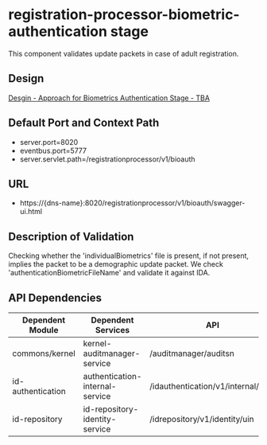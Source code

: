 # registration-processor-biometric-authentication stage

This component validates update packets in case of adult registration.

## Design

[Desgin - Approach for Biometrics Authentication Stage - TBA](https://github.com/mosip/registration/tree/master/design/registration-processor)


## Default Port and Context Path
  
  * server.port=8020
  * eventbus.port=5777
  * server.servlet.path=/registrationprocessor/v1/bioauth
  
## URL

 * https://{dns-name}:8020/registrationprocessor/v1/bioauth/swagger-ui.html
 
## Description of Validation

Checking whether the 'individualBiometrics' file is present, if not present, implies the packet to be a demographic update packet. We check 'authenticationBiometricFileName' and validate it against IDA.

## API Dependencies
	
|Dependent Module |  Dependent Services  | API |
| ------------- | ------------- | ------------- |
| commons/kernel | kernel-auditmanager-service | /auditmanager/auditsn |
| id-authentication | authentication-internal-service | /idauthentication/v1/internal/auth |
| id-repository | id-repository-identity-service | /idrepository/v1/identity/uin |
